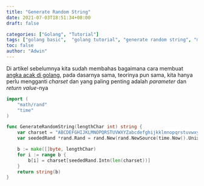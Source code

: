 ```yaml
---
title: "Generate Random String"
date: 2021-07-03T18:51:34+08:00
draft: false

categories: ["Golang", "Tutorial"]
tags: ["golang basic",  "golang tutorial", "generate random string", "membuat huruf acak"]
toc: false
author: "Adwin"
---
```

Di artikel sebelumnya kita sudah membahas bagaimana cara membuat [angka acak di golang](https://blog.cryppy.xyz/article/generate-random-number/), pada dasarnya sama, teorinya pun sama, kita hanya perlu mengganti _charset_ dan yang paling  penting adalah *parameter* dan *return value*-nya

```go
import (
	"math/rand"
	"time"
)

func GenerateRandomString(lengthChar int) string {
	var charset = "ABCDEFGHIJKLMNOPQRSTUVWXYZabcdefghijkklmnopqrstuvwxyz"
	var seededRand *rand.Rand = rand.New(rand.NewSource(time.Now().UnixNano()))

	b := make([]byte, lengthChar)
	for i := range b {
		b[i] = charset[seededRand.Intn(len(charset))]
	}
	return string(b)
}
```

